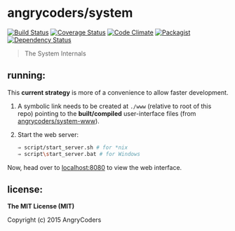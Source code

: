 
# angrycoders/system

[![Build Status](https://travis-ci.org/angrycoders/system.svg?branch=master)](https://travis-ci.org/angrycoders/system) [![Coverage Status](https://coveralls.io/repos/angrycoders/system/badge.svg)](https://coveralls.io/r/angrycoders/system) [![Code Climate](https://codeclimate.com/github/angrycoders/system/badges/gpa.svg)](https://codeclimate.com/github/angrycoders/system) [![Packagist](https://img.shields.io/packagist/dt/angrycoders/system.svg)](https://packagist.org/packages/angrycoders/system) [![Dependency Status](https://gemnasium.com/angrycoders/system.svg)](https://gemnasium.com/angrycoders/system)


> The System Internals


## running:

This **current strategy** is more of a convenience to allow faster development.

1. A symbolic link needs to be created at `./www` (relative to root of this repo) pointing to the **built/compiled** user-interface files (from [angrycoders/system-www](https://github.com/angrycoders/system-www)).

2. Start the web server:
    ```bash
    ⇒ script/start_server.sh # for *nix
    ⇒ script\start_server.bat # for Windows
    ```

Now, head over to [localhost:8080](http://localhost:8080/) to view the web interface. 


## license:

__The MIT License (MIT)__

Copyright (c) 2015 AngryCoders

